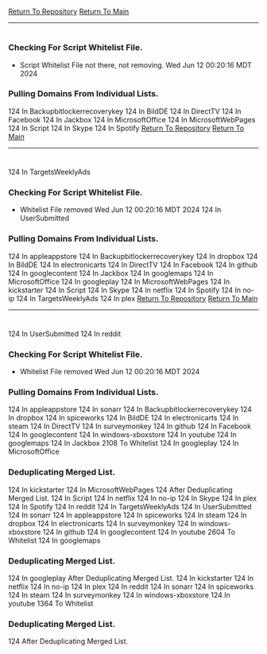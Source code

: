 [Return To Repository](https://github.com/DigitalWarrior/piholeparser/)
[Return To Main](https://github.com/DigitalWarrior/piholeparser/blob/master/RecentRunLogs/Mainlog.md)
____________________________________
# 
### Checking For Script Whitelist File.
* Script Whitelist File not there, not removing. Wed Jun 12 00:20:16 MDT 2024
### Pulling Domains From Individual Lists.
124 In Backupbitlockerrecoverykey
124 In BildDE
124 In DirectTV
124 In Facebook
124 In Jackbox
124 In MicrosoftOffice
124 In MicrosoftWebPages
124 In Script
124 In Skype
124 In Spotify
[Return To Repository](https://github.com/DigitalWarrior/piholeparser/)
[Return To Main](https://github.com/DigitalWarrior/piholeparser/blob/master/RecentRunLogs/Mainlog.md)
____________________________________
# 
124 In TargetsWeeklyAds
### Checking For Script Whitelist File.
* Whitelist File removed Wed Jun 12 00:20:16 MDT 2024
124 In UserSubmitted
### Pulling Domains From Individual Lists.
124 In appleappstore
124 In Backupbitlockerrecoverykey
124 In dropbox
124 In BildDE
124 In electronicarts
124 In DirectTV
124 In Facebook
124 In github
124 In googlecontent
124 In Jackbox
124 In googlemaps
124 In MicrosoftOffice
124 In googleplay
124 In MicrosoftWebPages
124 In kickstarter
124 In Script
124 In Skype
124 In netflix
124 In Spotify
124 In no-ip
124 In TargetsWeeklyAds
124 In plex
[Return To Repository](https://github.com/DigitalWarrior/piholeparser/)
[Return To Main](https://github.com/DigitalWarrior/piholeparser/blob/master/RecentRunLogs/Mainlog.md)
____________________________________
# 
124 In UserSubmitted
124 In reddit
### Checking For Script Whitelist File.
* Whitelist File removed Wed Jun 12 00:20:16 MDT 2024
### Pulling Domains From Individual Lists.
124 In appleappstore
124 In sonarr
124 In Backupbitlockerrecoverykey
124 In dropbox
124 In spiceworks
124 In BildDE
124 In electronicarts
124 In steam
124 In DirectTV
124 In surveymonkey
124 In github
124 In Facebook
124 In googlecontent
124 In windows-xboxstore
124 In youtube
124 In googlemaps
124 In Jackbox
2108 To Whitelist
124 In googleplay
124 In MicrosoftOffice
### Deduplicating Merged List.
124 In kickstarter
124 In MicrosoftWebPages
124 After Deduplicating Merged List.
124 In Script
124 In netflix
124 In no-ip
124 In Skype
124 In plex
124 In Spotify
124 In reddit
124 In TargetsWeeklyAds
124 In UserSubmitted
124 In sonarr
124 In appleappstore
124 In spiceworks
124 In steam
124 In dropbox
124 In electronicarts
124 In surveymonkey
124 In windows-xboxstore
124 In github
124 In googlecontent
124 In youtube
2604 To Whitelist
124 In googlemaps
### Deduplicating Merged List.
124 In googleplay
 After Deduplicating Merged List.
124 In kickstarter
124 In netflix
124 In no-ip
124 In plex
124 In reddit
124 In sonarr
124 In spiceworks
124 In steam
124 In surveymonkey
124 In windows-xboxstore
124 In youtube
1364 To Whitelist
### Deduplicating Merged List.
124 After Deduplicating Merged List.
